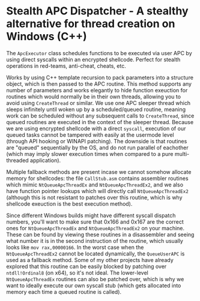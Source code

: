 # Stealth APC Dispatcher - A stealthy alternative for thread creation on Windows (C++)
The `ApcExecutor` class schedules functions to be executed via user APC by using direct syscalls within an encrypted shellcode. Perfect for stealth operations in red-teams, anti-cheat, cheats, etc.  

Works by using C++ template recursion to pack parameters into a structure object, which is then passed to the APC routine. This method supports any number of parameters and works elegantly to hide function exeuction for routines which would normally be in their own threads, allowing you to avoid using `CreateThread` or similar. We use one APC sleeper thread which sleeps infinitely until woken up by a scheduled/queued routine, meaning work can be scheduled without any subsequent calls to `CreateThread`, since queued routines are executed in the context of the sleeper thread. Because we are using encrypted shellcode with a direct `syscall`, execution of our queued tasks cannot be tampered with easily at the usermode level (through API hooking or WINAPI patching). The downside is that routines are "queued" sequentially by the OS, and do not run parallel of eachother (which may imply slower execution times when compared to a pure multi-threaded application).  

Multiple fallback methods are present incase we cannot somehow allocate memory for shellcodes: the file `CallStub.asm` contains assembler routines which mimic `NtQueueApcThreadEx` and `NtQueueApcThreadEx2`, and we also have function pointer lookups which will directly call `NtQueueApcThreadEx2` (although this is not resistant to patches over this routine, which is why shellcode exeuction is the best execution method).  

Since different Windows builds might have different syscall dispatch numbers, you'll want to make sure that 0x166 and 0x167 are the correct ones for `NtQueueApcThreadEx` and `NtQueueApcThreadEx2` on your machine. These can be found by viewing these routines in a disassembler and seeing what number it is in the second instruction of the routine, which usually looks like `mov rax,00000166`. In the worst case when the `NtQueueApcThreadEx2` cannot be located dynamically, the `QueueUserAPC` is used as a fallback method. Some of my other projects have already explored that this routine can be easily blocked by patching over `ntdll!Ordinal8` (on x64), so it's not ideal. The lower-level `NtQueueApcThreadEx` routines can also be patched over, which is why we want to ideally execute our own syscall stub (which gets allocated into memory each time a queued routine is called).  

